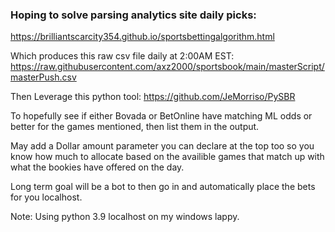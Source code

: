 ### Hoping to solve parsing analytics site daily picks:

https://brilliantscarcity354.github.io/sportsbettingalgorithm.html

Which produces this raw csv file daily at 2:00AM EST:
https://raw.githubusercontent.com/axz2000/sportsbook/main/masterScript/masterPush.csv

Then Leverage this python tool:
https://github.com/JeMorriso/PySBR

To hopefully see if either Bovada or BetOnline have matching ML odds or better for the games mentioned, then list them in the output.

May add a Dollar amount parameter you can declare at the top too so you know how much to allocate based on the availible games that match up with what the bookies have offered
on the day.

Long term goal will be a bot to then go in and automatically place the bets for you localhost. 

Note: Using python 3.9 localhost on my windows lappy. 
